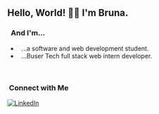 <!-- ### Hi there 👋 -->

<!--
**andradebru/andradebru** is a ✨ _special_ ✨ repository because its `README.md` (this file) appears on your GitHub profile.

Here are some ideas to get you started:

- 🔭 I’m currently working on ...
- 🌱 I’m currently learning ...
- 👯 I’m looking to collaborate on ...
- 🤔 I’m looking for help with ...
- 💬 Ask me about ...
- 📫 How to reach me: ...
- 😄 Pronouns: ...
- ⚡ Fun fact: ...
-->
<h2> Hello, World! 👩‍💻 I'm Bruna.</h2>

<h3> &nbsp; And I'm... </h3>

- &nbsp; ...a software and web development student.
- &nbsp; ...Buser Tech full stack web intern developer.
<br/>

<!-- <a href="https://github.com/andradebru">
  <img height="150em" src="https://github-readme-stats.vercel.app/api?username=andradebru&theme=dark&show_icons=true" />
  <img height="150em" src="https://github-readme-stats.vercel.app/api/top-langs/?username=andradebru&theme=dark&layout=compact" />
</a>

<br/> -->

<h3> &nbsp;Connect with Me </h3>

<p>
<a href="https://www.linkedin.com/in/abrunaandrade/"><img alt="LinkedIn" src="https://img.shields.io/badge/LinkedIn-abrunaandrade-blue?style=flat-square&logo=linkedin"></a>
</p>

